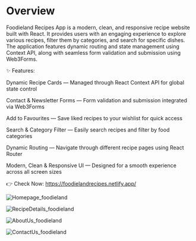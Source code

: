 # Overview

Foodieland Recipes App is a modern, clean, and responsive recipe website built with React. It provides users with an engaging experience to explore various recipes, filter them by categories, and search for specific dishes. The application features dynamic routing and state management using Context API, along with seamless form validation and submission using Web3Forms.

✨ Features:

Dynamic Recipe Cards — Managed through React Context API for global state control

Contact & Newsletter Forms — Form validation and submission integrated via Web3Forms

Add to Favourites — Save liked recipes to your wishlist for quick access

Search & Category Filter — Easily search recipes and filter by food categories

Dynamic Routing — Navigate through different recipe pages using React Router

Modern, Clean & Responsive UI — Designed for a smooth experience across all screen sizes

👉 Check Now: https://foodielandrecipes.netlify.app/


![Homepage_foodieland](https://github.com/user-attachments/assets/4c0acc65-c123-4c65-b3cb-f08e97315ebd)


![RecipeDetails_foodieland](https://github.com/user-attachments/assets/cf593dda-d41a-453e-9f5c-b4fb5b0bab82)


![AboutUs_foodieland](https://github.com/user-attachments/assets/e6a8d098-5947-42cb-9c90-daa4798326d9)


![ContactUs_foodieland](https://github.com/user-attachments/assets/56d15441-4170-47d7-9dcf-9aeb814a5f6a)

